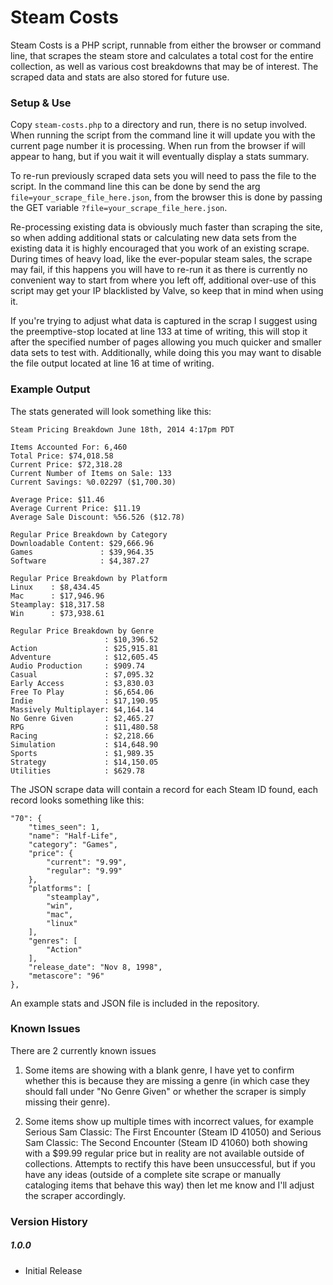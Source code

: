 # Steam Costs

Steam Costs is a PHP script, runnable from either the browser or command line, that scrapes the steam store and calculates a total cost for the entire collection, as well as various cost breakdowns that may be of interest. The scraped data and stats are also stored for future use. 

### Setup & Use
Copy `steam-costs.php` to a directory and run, there is no setup involved. When running the script from the command line it will update you with the current page number it is processing. When run from the browser if will appear to hang, but if you wait it will eventually display a stats summary.

To re-run previously scraped data sets you will need to pass the file to the script. In the command line this can be done by send the arg `file=your_scrape_file_here.json`, from the browser this is done by passing the GET variable `?file=your_scrape_file_here.json`. 

Re-processing existing data is obviously much faster than scraping the site, so when adding additional stats or calculating new data sets from the existing data it is highly encouraged that you work of an existing scrape. During times of heavy load, like the ever-popular steam sales, the scrape may fail, if this happens you will have to re-run it as there is currently no convenient way to start from where you left off, additional over-use of this script may get your IP blacklisted by Valve, so keep that in mind when using it.

If you're trying to adjust what data is captured in the scrap I suggest using the preemptive-stop located at line 133 at time of writing, this will stop it after the specified number of pages allowing you much quicker and smaller data sets to test with. Additionally, while doing this you may want to disable the file output located at line 16 at time of writing.

### Example Output
The stats generated will look something like this:

	Steam Pricing Breakdown June 18th, 2014 4:17pm PDT

	Items Accounted For: 6,460
	Total Price: $74,018.58
	Current Price: $72,318.28
	Current Number of Items on Sale: 133
	Current Savings: %0.02297 ($1,700.30)

	Average Price: $11.46
	Average Current Price: $11.19
	Average Sale Discount: %56.526 ($12.78)

	Regular Price Breakdown by Category
	Downloadable Content: $29,666.96
	Games               : $39,964.35
	Software            : $4,387.27

	Regular Price Breakdown by Platform
	Linux    : $8,434.45
	Mac      : $17,946.96
	Steamplay: $18,317.58
	Win      : $73,938.61

	Regular Price Breakdown by Genre
	                     : $10,396.52
	Action               : $25,915.81
	Adventure            : $12,605.45
	Audio Production     : $909.74
	Casual               : $7,095.32
	Early Access         : $3,830.03
	Free To Play         : $6,654.06
	Indie                : $17,190.95
	Massively Multiplayer: $4,164.14
	No Genre Given       : $2,465.27
	RPG                  : $11,480.58
	Racing               : $2,218.66
	Simulation           : $14,648.90
	Sports               : $1,989.35
	Strategy             : $14,150.05
	Utilities            : $629.78

The JSON scrape data will contain a record for each Steam ID found, each record looks something like this:

    "70": {
        "times_seen": 1,
        "name": "Half-Life",
        "category": "Games",
        "price": {
            "current": "9.99",
            "regular": "9.99"
        },
        "platforms": [
            "steamplay",
            "win",
            "mac",
            "linux"
        ],
        "genres": [
            "Action"
        ],
        "release_date": "Nov 8, 1998",
        "metascore": "96"
    },

An example stats and JSON file is included in the repository.

### Known Issues
There are 2 currently known issues

1. Some items are showing with a blank genre, I have yet to confirm whether this is because they are missing a genre (in which case they should fall under "No Genre Given" or whether the scraper is simply missing their genre).

2. Some items show up multiple times with incorrect values, for example Serious Sam Classic: The First Encounter (Steam ID 41050) and Serious Sam Classic: The Second Encounter (Steam ID 41060) both showing with a $99.99 regular price but in reality are not available outside of collections. Attempts to rectify this have been unsuccessful, but if you have any ideas (outside of a complete site scrape or manually cataloging items that behave this way) then let me know and I'll adjust the scraper accordingly.

### Version History
##### 1.0.0
- Initial Release